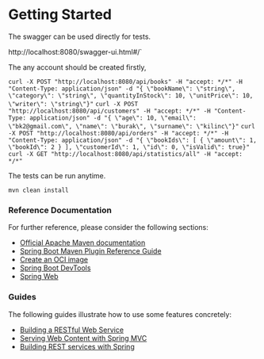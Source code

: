 # Getting Started

The swagger can be used directly for tests.

http://localhost:8080/swagger-ui.html#/`

The any account should be created firstly,

`curl -X POST "http://localhost:8080/api/books" -H "accept: */*" -H "Content-Type: application/json" -d "{ \"bookName\": \"string\", \"category\": \"string\", \"quantityInStock\": 10, \"unitPrice\": 10, \"writer\": \"string\"}"`
`curl -X POST "http://localhost:8080/api/customers" -H "accept: */*" -H "Content-Type: application/json" -d "{ \"age\": 10, \"email\": \"bk2@gmail.com\", \"name\": \"burak\", \"surname\": \"kilinc\"}"`
`curl -X POST "http://localhost:8080/api/orders" -H "accept: */*" -H "Content-Type: application/json" -d "{ \"bookIds\": [ { \"amount\": 1, \"bookId\": 2 } ], \"customerId\": 1, \"id\": 0, \"isValid\": true}"`
`curl -X GET "http://localhost:8080/api/statistics/all" -H "accept: */*"`


The tests can be run anytime.

`mvn clean install`

### Reference Documentation

For further reference, please consider the following sections:

* [Official Apache Maven documentation](https://maven.apache.org/guides/index.html)
* [Spring Boot Maven Plugin Reference Guide](https://docs.spring.io/spring-boot/docs/2.4.3/maven-plugin/reference/html/)
* [Create an OCI image](https://docs.spring.io/spring-boot/docs/2.4.3/maven-plugin/reference/html/#build-image)
* [Spring Boot DevTools](https://docs.spring.io/spring-boot/docs/2.4.3/reference/htmlsingle/#using-boot-devtools)
* [Spring Web](https://docs.spring.io/spring-boot/docs/2.4.3/reference/htmlsingle/#boot-features-developing-web-applications)

### Guides

The following guides illustrate how to use some features concretely:

* [Building a RESTful Web Service](https://spring.io/guides/gs/rest-service/)
* [Serving Web Content with Spring MVC](https://spring.io/guides/gs/serving-web-content/)
* [Building REST services with Spring](https://spring.io/guides/tutorials/bookmarks/)

